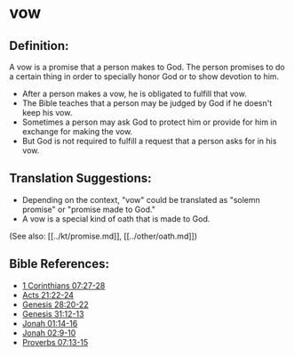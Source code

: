 # vow #

## Definition: ##

A vow is a promise that a person makes to God. The person promises to do a certain thing in order to specially honor God or to show devotion to him.

* After a person makes a vow, he is obligated to fulfill that vow.
* The Bible teaches that a person may be judged by God if he doesn't keep his vow.
* Sometimes a person may ask God to protect him or provide for him in exchange for making the vow.
* But God is not required to fulfill a request that a person asks for in his vow.

## Translation Suggestions: ##

* Depending on the context, "vow" could be translated as "solemn promise" or "promise made to God."
* A vow is a special kind of oath that is made to God.

(See also: [[../kt/promise.md]], [[../other/oath.md]])

## Bible References: ##

* [1 Corinthians 07:27-28](en/tn/1co/help/07/27)
* [Acts 21:22-24](en/tn/act/help/21/22)
* [Genesis 28:20-22](en/tn/gen/help/28/20)
* [Genesis 31:12-13](en/tn/gen/help/31/12)
* [Jonah 01:14-16](en/tn/jon/help/01/14)
* [Jonah 02:9-10](en/tn/jon/help/02/09)
* [Proverbs 07:13-15](en/tn/pro/help/07/13)